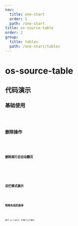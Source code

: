```yaml
---
nav:
  title: one-start
  order: 1
  path: /one-start
title: os-source-table
order: 2
group:
  title: tables
  path: /one-start/tables
---
```


# os-source-table

## 代码演示

### 基础使用

<code src="../demos/source-table/simple.tsx" />

### 删除操作

<code src="../demos/source-table/removeable.tsx" />

#### 删除尾行后自动翻页

<code src="../demos/source-table/remove-check.tsx" />

<!-- remove-check -->

### 双栏模式展示

<code src="../demos/source-table/panelable.tsx" />

### 特殊布局的表单

<code src="../demos/source-table/layout-forms.tsx" />

基于 os-table，扩展了以下接口

<API exports='["Settings", "Requests"]' src="../components/source-table/index.tsx"></API>
